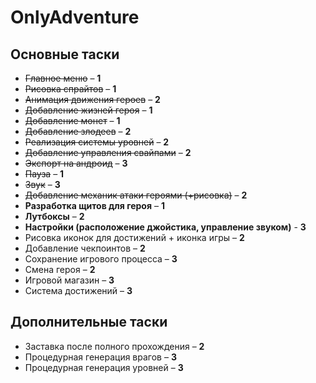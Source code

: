 # OnlyAdventure  

## Основные таски  

- ~~Главное меню~~ – **1**  
- ~~Рисовка спрайтов~~ – **1**  
- ~~Анимация движения героев~~ – **2**  
- ~~Добавление жизней героя~~ – **1**  
- ~~Добавление монет~~ – **1**  
- ~~Добавление злодеев~~ – **2**  
- ~~Реализация системы уровней~~ – **2**  
- ~~Добавление управления свайпами~~ – **2**
- ~~Экспорт на андроид~~ – **3**  
- ~~Пауза~~ – **1**  
- ~~Звук~~ – **3**
- ~~Добавление механик атаки героями (+рисовка)~~ – **2**  
- __Разработка щитов для героя__ – **1**  
- __Лутбоксы__ – **2**
- __Настройки (расположение джойстика, управление звуком)__ - **3**
- Рисовка иконок для достижений + иконка игры – **2**  
- Добавление чекпоинтов – **2**  
- Сохранение игрового процесса – **3**  
- Смена героя – **2**  
- Игровой магазин – **3**  
- Система достижений – **3**  

## Дополнительные таски  

- Заставка после полного прохождения – **2**  
- Процедурная генерация врагов – **3**  
- Процедурная генерация уровней – **3**  
